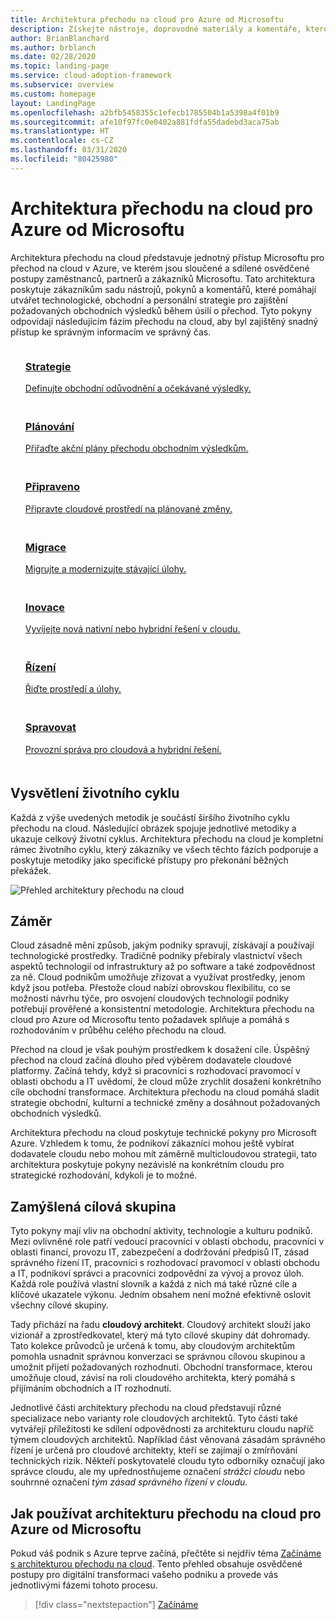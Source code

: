 ```yaml
---
title: Architektura přechodu na cloud pro Azure od Microsoftu
description: Získejte nástroje, doprovodné materiály a komentáře, které vám pomohou utvářet strategie a zajistit požadované obchodní výsledky ve všech fázích životního cyklu přechodu na cloud.
author: BrianBlanchard
ms.author: brblanch
ms.date: 02/28/2020
ms.topic: landing-page
ms.service: cloud-adoption-framework
ms.subservice: overview
ms.custom: homepage
layout: LandingPage
ms.openlocfilehash: a2bfb5458355c1efecb1785504b1a5398a4f01b9
ms.sourcegitcommit: afe10f97fc0e0402a881fdfa55dadebd3aca75ab
ms.translationtype: HT
ms.contentlocale: cs-CZ
ms.lasthandoff: 03/31/2020
ms.locfileid: "80425980"
---
```

# <a name="microsoft-cloud-adoption-framework-for-azure"></a>Architektura přechodu na cloud pro Azure od Microsoftu

Architektura přechodu na cloud představuje jednotný přístup Microsoftu pro přechod na cloud v Azure, ve kterém jsou sloučené a sdílené osvědčené postupy zaměstnanců, partnerů a zákazníků Microsoftu. Tato architektura poskytuje zákazníkům sadu nástrojů, pokynů a komentářů, které pomáhají utvářet technologické, obchodní a personální strategie pro zajištění požadovaných obchodních výsledků během úsilí o přechod. Tyto pokyny odpovídají následujícím fázím přechodu na cloud, aby byl zajištěný snadný přístup ke správným informacím ve správný čas.

<!-- markdownlint-disable MD033 -->

<ul class="panelContent cardsF">
    <li style="display: flex; flex-direction: column;">
        <a href="./strategy/index.md">
            <div class="cardSize">
                <div class="cardPadding" style="padding-bottom:10px;">
                    <div class="card" style="padding-bottom:10px;">
                        <div class="cardImageOuter">
                            <div class="cardImage">
                                <img alt="" src="./_images/caf-strategy.png" data-linktype="external">
                            </div>
                        </div>
                        <div class="cardText" style="padding-left:0px;">
                            <h3>Strategie</h3>
Definujte obchodní odůvodnění a očekávané výsledky.
                        </div>
                    </div>
                </div>
            </div>
        </a>
    </li>
    <li style="display: flex; flex-direction: column;">
        <a href="./plan/index.md">
            <div class="cardSize">
                <div class="cardPadding" style="padding-bottom:10px;">
                    <div class="card" style="padding-bottom:10px;">
                        <div class="cardImageOuter">
                            <div class="cardImage">
                                <img alt="" src="./_images/caf-plan.png" data-linktype="external">
                            </div>
                        </div>
                        <div class="cardText" style="padding-left:0px;">
                            <h3>Plánování</h3>
Přiřaďte akční plány přechodu obchodním výsledkům.
                        </div>
                    </div>
                </div>
            </div>
        </a>
    </li>
    <li style="display: flex; flex-direction: column;">
        <a href="./ready/index.md">
            <div class="cardSize">
                <div class="cardPadding" style="padding-bottom:10px;">
                    <div class="card" style="padding-bottom:10px;">
                        <div class="cardImageOuter">
                            <div class="cardImage">
                                <img alt="" src="./_images/caf-ready.png" data-linktype="external">
                            </div>
                        </div>
                        <div class="cardText" style="padding-left:0px;">
                            <h3>Připraveno</h3>
Připravte cloudové prostředí na plánované změny.
                        </div>
                    </div>
                </div>
            </div>
        </a>
    </li>
    <li style="display: flex; flex-direction: column;">
        <a href="./migrate/index.md">
            <div class="cardSize">
                <div class="cardPadding" style="padding-bottom:10px;">
                    <div class="card" style="padding-bottom:10px;">
                        <div class="cardImageOuter">
                            <div class="cardImage">
                                <img alt="" src="./_images/caf-migrate.png" data-linktype="external">
                            </div>
                        </div>
                        <div class="cardText" style="padding-left:0px;">
                            <h3>Migrace</h3>
Migrujte a modernizujte stávající úlohy.
                        </div>
                    </div>
                </div>
            </div>
        </a>
    </li>
    <li style="display: flex; flex-direction: column;">
        <a href="./innovate/index.md">
            <div class="cardSize">
                <div class="cardPadding" style="padding-bottom:10px;">
                    <div class="card" style="padding-bottom:10px;">
                        <div class="cardImageOuter">
                            <div class="cardImage">
                                <img alt="" src="./_images/caf-adopt.png" data-linktype="external">
                            </div>
                        </div>
                        <div class="cardText" style="padding-left:0px;">
                            <h3>Inovace</h3>
Vyvíjejte nová nativní nebo hybridní řešení v cloudu.
                        </div>
                    </div>
                </div>
            </div>
        </a>
    </li>
    <li style="display: flex; flex-direction: column;">
        <a href="./govern/index.md">
            <div class="cardSize">
                <div class="cardPadding" style="padding-bottom:10px;">
                    <div class="card" style="padding-bottom:10px;">
                        <div class="cardImageOuter">
                            <div class="cardImage">
                                <img alt="" src="./_images/caf-govern.png" data-linktype="external">
                            </div>
                        </div>
                        <div class="cardText" style="padding-left:0px;">
                            <h3>Řízení</h3>
Řiďte prostředí a úlohy.
                        </div>
                    </div>
                </div>
            </div>
        </a>
    </li>
    <li style="display: flex; flex-direction: column;">
        <a href="./manage/index.md">
            <div class="cardSize">
                <div class="cardPadding" style="padding-bottom:10px;">
                    <div class="card" style="padding-bottom:10px;">
                        <div class="cardImageOuter">
                            <div class="cardImage">
                                <img alt="" src="./_images/caf-manage.png" data-linktype="external">
                            </div>
                        </div>
                        <div class="cardText" style="padding-left:0px;">
                            <h3>Spravovat</h3>
Provozní správa pro cloudová a hybridní řešení.
                        </div>
                    </div>
                </div>
            </div>
        </a>
    </li>
</ul>

## <a name="understand-the-lifecycle"></a>Vysvětlení životního cyklu

Každá z výše uvedených metodik je součástí širšího životního cyklu přechodu na cloud. Následující obrázek spojuje jednotlivé metodiky a ukazuje celkový životní cyklus. Architektura přechodu na cloud je kompletní rámec životního cyklu, který zákazníky ve všech těchto fázích podporuje a poskytuje metodiky jako specifické přístupy pro překonání běžných překážek.

![Přehled architektury přechodu na cloud](./_images/caf-overview.png)

## <a name="intent"></a>Záměr

Cloud zásadně mění způsob, jakým podniky spravují, získávají a používají technologické prostředky. Tradičně podniky přebíraly vlastnictví všech aspektů technologií od infrastruktury až po software a také zodpovědnost za ně. Cloud podnikům umožňuje zřizovat a využívat prostředky, jenom když jsou potřeba. Přestože cloud nabízí obrovskou flexibilitu, co se možností návrhu týče, pro osvojení cloudových technologií podniky potřebují prověřené a konsistentní metodologie. Architektura přechodu na cloud pro Azure od Microsoftu tento požadavek splňuje a pomáhá s rozhodováním v průběhu celého přechodu na cloud.

Přechod na cloud je však pouhým prostředkem k dosažení cíle. Úspěšný přechod na cloud začíná dlouho před výběrem dodavatele cloudové platformy. Začíná tehdy, když si pracovníci s rozhodovací pravomocí v oblasti obchodu a IT uvědomí, že cloud může zrychlit dosažení konkrétního cíle obchodní transformace. Architektura přechodu na cloud pomáhá sladit strategie obchodní, kulturní a technické změny a dosáhnout požadovaných obchodních výsledků.

Architektura přechodu na cloud poskytuje technické pokyny pro Microsoft Azure. Vzhledem k tomu, že podnikoví zákazníci mohou ještě vybírat dodavatele cloudu nebo mohou mít záměrně multicloudovou strategii, tato architektura poskytuje pokyny nezávislé na konkrétním cloudu pro strategické rozhodování, kdykoli je to možné.

## <a name="intended-audience"></a>Zamýšlená cílová skupina

Tyto pokyny mají vliv na obchodní aktivity, technologie a kulturu podniků. Mezi ovlivněné role patří vedoucí pracovníci v oblasti obchodu, pracovníci v oblasti financí, provozu IT, zabezpečení a dodržování předpisů IT, zásad správného řízení IT, pracovníci s rozhodovací pravomocí v oblasti obchodu a IT, podnikoví správci a pracovníci zodpovědní za vývoj a provoz úloh. Každá role používá vlastní slovník a každá z nich má také různé cíle a klíčové ukazatele výkonu. Jedním obsahem není možné efektivně oslovit všechny cílové skupiny.

Tady přichází na řadu **cloudový architekt**. Cloudový architekt slouží jako vizionář a zprostředkovatel, který má tyto cílové skupiny dát dohromady. Tato kolekce průvodců je určená k tomu, aby cloudovým architektům pomohla usnadnit správnou konverzaci se správnou cílovou skupinou a umožnit přijetí požadovaných rozhodnutí. Obchodní transformace, kterou umožňuje cloud, závisí na roli cloudového architekta, který pomáhá s přijímáním obchodních a IT rozhodnutí.

Jednotlivé části architektury přechodu na cloud představují různé specializace nebo varianty role cloudových architektů. Tyto části také vytvářejí příležitosti ke sdílení odpovědnosti za architekturu cloudu napříč týmem cloudových architektů. Například část věnovaná zásadám správného řízení je určená pro cloudové architekty, kteří se zajímají o zmírňování technických rizik. Někteří poskytovatelé cloudu tyto odborníky označují jako správce cloudu, ale my upřednostňujeme označení _strážci cloudu_ nebo souhrnné označení _tým zásad správného řízení v cloudu_.

## <a name="how-to-use-the-microsoft-cloud-adoption-framework-for-azure"></a>Jak používat architekturu přechodu na cloud pro Azure od Microsoftu

Pokud váš podnik s Azure teprve začíná, přečtěte si nejdřív téma [Začínáme s architekturou přechodu na cloud](./getting-started/migrate.md). Tento přehled obsahuje osvědčené postupy pro digitální transformaci vašeho podniku a provede vás jednotlivými fázemi tohoto procesu.

<!-- test:ignoreNextStep -->

> [!div class="nextstepaction"]
> [Začínáme](./getting-started/migrate.md)
